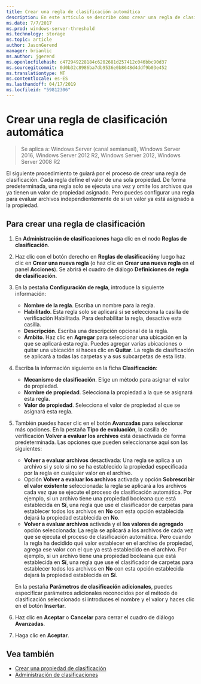```yaml
---
title: Crear una regla de clasificación automática
description: En este artículo se describe cómo crear una regla de clasificación para una propiedad.
ms.date: 7/7/2017
ms.prod: windows-server-threshold
ms.technology: storage
ms.topic: article
author: JasonGerend
manager: brianlic
ms.author: jgerend
ms.openlocfilehash: c472949228184c6202681d257412c046bbc90d37
ms.sourcegitcommit: 0d0b32c8986ba7db9536e0b8648d4ddf9b03e452
ms.translationtype: MT
ms.contentlocale: es-ES
ms.lasthandoff: 04/17/2019
ms.locfileid: "59812306"
---
```

# <a name="create-an-automatic-classification-rule"></a>Crear una regla de clasificación automática

> Se aplica a: Windows Server (canal semianual), Windows Server 2016, Windows Server 2012 R2, Windows Server 2012, Windows Server 2008 R2

El siguiente procedimiento te guiará por el proceso de crear una regla de clasificación. Cada regla define el valor de una sola propiedad. De forma predeterminada, una regla solo se ejecuta una vez y omite los archivos que ya tienen un valor de propiedad asignado. Pero puedes configurar una regla para evaluar archivos independientemente de si un valor ya está asignado a la propiedad.

## <a name="to-create-a-classification-rule"></a>Para crear una regla de clasificación

1.  En **Administración de clasificaciones** haga clic en el nodo **Reglas de clasificación**.

2.  Haz clic con el botón derecho en **Reglas de clasificación**y luego haz clic en **Crear una nueva regla** (o haz clic en **Crear una nueva regla** en el panel **Acciones**). Se abrirá el cuadro de diálogo **Definiciones de regla de clasificación**.

3.  En la pestaña **Configuración de regla**, introduce la siguiente información:

    -   **Nombre de la regla**. Escriba un nombre para la regla.
    -   **Habilitado**. Esta regla solo se aplicará si se selecciona la casilla de verificación Habilitada. Para deshabilitar la regla, desactive esta casilla.
    -   **Descripción**. Escriba una descripción opcional de la regla.
    -   **Ámbito**. Haz clic en **Agregar** para seleccionar una ubicación en la que se aplicará esta regla. Puedes agregar varias ubicaciones o quitar una ubicación si haces clic en **Quitar**. La regla de clasificación se aplicará a todas las carpetas y a sus subcarpetas de esta lista.

4.  Escriba la información siguiente en la ficha **Clasificación**:

    -   **Mecanismo de clasificación**. Elige un método para asignar el valor de propiedad.
    -   **Nombre de propiedad**. Selecciona la propiedad a la que se asignará esta regla.
    -   **Valor de propiedad**. Selecciona el valor de propiedad al que se asignará esta regla.

5.  También puedes hacer clic en el botón **Avanzadas** para seleccionar más opciones. En la pestaña **Tipo de evaluación**, la casilla de verificación **Volver a evaluar los archivos** está desactivada de forma predeterminada. Las opciones que pueden seleccionarse aquí son las siguientes:

    -   **Volver a evaluar archivos** desactivada: Una regla se aplica a un archivo si y solo si no se ha establecido la propiedad especificada por la regla en cualquier valor en el archivo.
    -   Opción **Volver a evaluar los archivos** activada y opción **Sobrescribir el valor existente** seleccionada: la regla se aplicará a los archivos cada vez que se ejecute el proceso de clasificación automática. Por ejemplo, si un archivo tiene una propiedad booleana que está establecida en **Sí**, una regla que use el clasificador de carpetas para establecer todos los archivos en **No** con esta opción establecida dejará la propiedad establecida en **No**.
    -   **Volver a evaluar archivos** activada y el **los valores de agregado** opción seleccionada: La regla se aplicará a los archivos de cada vez que se ejecuta el proceso de clasificación automática. Pero cuando la regla ha decidido qué valor establecer en el archivo de propiedad, agrega ese valor con el que ya está establecido en el archivo. Por ejemplo, si un archivo tiene una propiedad booleana que está establecida en **Sí**, una regla que use el clasificador de carpetas para establecer todos los archivos en **No** con esta opción establecida dejará la propiedad establecida en **Sí**.

    En la pestaña **Parámetros de clasificación adicionales**, puedes especificar parámetros adicionales reconocidos por el método de clasificación seleccionado si introduces el nombre y el valor y haces clic en el botón **Insertar**.

6.  Haz clic en **Aceptar** o **Cancelar** para cerrar el cuadro de diálogo **Avanzadas**.

7.  Haga clic en **Aceptar**.

## <a name="see-also"></a>Vea también

-   [Crear una propiedad de clasificación](create-classification-property.md)
-   [Administración de clasificaciones](classification-management.md)